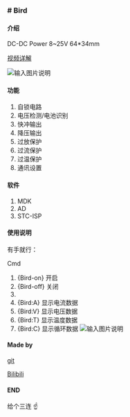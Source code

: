 ### # Bird


#### 介绍
DC-DC Power
8~25V
64*34mm

[视频详解](https://www.bilibili.com/video/BV1XU4y1b7m1#reply4472232643)

![输入图片说明](https://images.gitee.com/uploads/images/2021/0426/202740_1b146235_7821111.jpeg "Bird.jpg")

#### 功能
1. 自锁电路 
2. 电压检测/电池识别 
3. 快冲输出 
4. 降压输出 
5. 过放保护 
6. 过流保护 
7. 过温保护 
8. 通讯设置 


#### 软件

1.  MDK
2.  AD
3.  STC-ISP

#### 使用说明

有手就行：

Cmd

1. {Bird-on}		开启
1. {Bird-off}		关闭
1. 
1. {Bird:A}			显示电流数据
1. {Bird:V}			显示电压数据
1. {Bird:T}			显示温度数据
1. {Bird:C}			显示循环数据
![输入图片说明](https://images.gitee.com/uploads/images/2021/0426/202924_431db90c_7821111.png "9600.png")


#### Made by
[git](http://gitee.com/Swiper_witty)

[Bilibili](http://space.bilibili.com/102898291)
#### END

给个三连 :point_up: 
